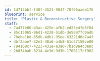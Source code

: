 ```yaml
---
id: 1d713bbf-f40f-4521-9847-70f66aaea176
blueprint: service
title: 'Plastic & Reconstructive Surgery'
staff:
  - 7a477e00-b3ac-425e-afb2-ed23e4fe3f84
  - 85c15065-96d1-4228-b1db-de5897fc0adb
  - 78ebe1bd-65db-4db1-95ee-63221d6e7a4f
  - dbf2aae7-32e3-48a6-a4b8-61c57150ce00
  - 794168c7-4223-431e-a3a0-7b1d9a4c3e8c
  - 2b834bab-3214-4e3d-9d3b-1706117cf902
---
```

